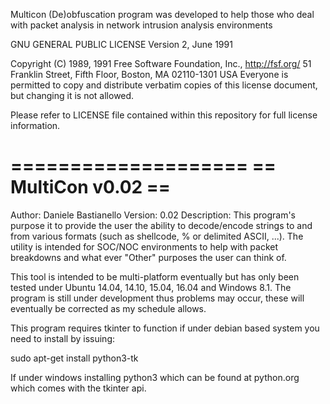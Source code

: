 Multicon
(De)obfuscation program was developed to help those who deal with packet analysis in network intrusion analysis environments

GNU GENERAL PUBLIC LICENSE Version 2, June 1991

 Copyright (C) 1989, 1991 Free Software Foundation, Inc., <http://fsf.org/>
 51 Franklin Street, Fifth Floor, Boston, MA 02110-1301 USA
 Everyone is permitted to copy and distribute verbatim copies
 of this license document, but changing it is not allowed.

 Please refer to LICENSE file contained within this repository for
 full license information.

====================
== MultiCon v0.02 ==
====================

Author:     Daniele Bastianello
Version:    0.02
Description: This program's purpose it to provide the user the ability to decode/encode strings to and from various formats (such as shellcode, % or delimited ASCII, ...). The utility is intended for SOC/NOC environments to help with packet breakdowns and what ever "Other" purposes the user can think of.

This tool is intended to be multi-platform eventually but has only been tested under Ubuntu 14.04, 14.10, 15.04, 16.04 and Windows 8.1. The program is still under development thus problems may occur, these will eventually be corrected as my schedule allows.
          
This program requires tkinter to function if under debian based system you need to install by issuing: 

sudo apt-get install python3-tk

If under windows installing python3 which can be found at python.org which comes with the tkinter api.
